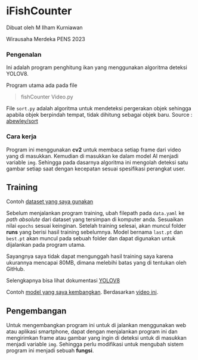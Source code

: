 # iFishCounter
Dibuat oleh M Ilham Kurniawan

Wirausaha Merdeka PENS 2023


### Pengenalan
Ini adalah program penghitung ikan yang menggunakan algoritma deteksi YOLOV8.


Program utama ada pada file
> fishCounter Video.py


File `sort.py` adalah algoritma untuk mendeteksi pergerakan objek sehingga apabila objek berpindah tempat, tidak dihitung sebagai objek baru.
Source : [abewley/sort](https://github.com/abewley/sort)


### Cara kerja

Program ini menggunakan **cv2** untuk membaca setiap frame dari video yang di masukkan. Kemudian di masukkan ke dalam model AI menjadi variable `img`. Sehingga pada dasarnya algoritma ini mengolah deteksi satu gambar setiap saat dengan kecepatan sesuai spesifikasi perangkat user.

## Training

Contoh [dataset yang saya gunakan](https://app.roboflow.com/ds/C87Ut9iz9y?key=8sJSksjRZy)


Sebelum menjalankan program training, ubah filepath pada `data.yaml` ke _path absolute_ dari dataset yang tersimpan di komputer anda. Sesuaikan nilai `epochs` sesuai keinginan. Setelah training selesai, akan muncul folder **runs** yang berisi hasil training sebelumnya. Model bernama `last.pt` dan `best.pt` akan muncul pada sebuah folder dan dapat digunakan untuk dijalankan pada program utama.


Sayangnya saya tidak dapat mengunggah hasil training saya karena ukurannya mencapai 80MB, dimana melebihi batas yang di tentukan oleh GitHub.


Selengkapnya bisa lihat dokumentasi [YOLOV8](https://github.com/ultralytics/ultralytics)


Contoh [model yang saya kembangkan](https://drive.google.com/file/d/1xWAtq2ld5bosZWLvauFA0_D_nikshvRx/view?usp=drive_link). Berdasarkan [video ini](https://drive.google.com/file/d/1S5Hrc2e-nkfb5HtbBo4OpTKICKC249oY/view?usp=drive_link).


## Pengembangan

Untuk mengembangkan program ini untuk di jalankan menggunakan web atau aplikasi smartphone, dapat dengan menjalankan program ini dan mengirimkan frame atau gambar yang ingin di deteksi untuk di masukkan menjadi variable `img`. Sehingga perlu modifikasi untuk mengubah sistem program ini menjadi sebuah **fungsi**.
